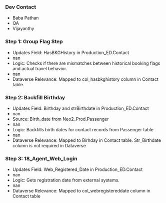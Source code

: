 ### Dev Contact
- Baba Pathan
- QA
- Vijayanthy
### Step 1: Group Flag Step
- Updates Field: HasBKGHistory in Production_ED.Contact
- nan
- Logic: Checks if there are mismatches between historical booking flags and actual travel behavior.
- nan
- Dataverse Relevance:  Mapped to col_hasbkghistory column in Contact table.
### Step 2: Backfill Birthday
- Updates Field: Birthday and strBirthdate in Production_ED.Contact
- nan
- Source: Birth_date from Neo2_Prod.Passenger
- nan
- Logic: Backfills birth dates for contact records from Passenger table
- nan
- Dataverse Relevance:  Mapped to Birhday in Contact table. Str_Birthdate column is not required in Dataverse
### Step 3: 18_Agent_Web_Login
- Updates Field: Web_Registered_Date in Production_ED.Contact
- nan
- Logic: Gets registration date from external systems.
- nan
- Dataverse Relevance: Mapped to col_webregistereddate column in Contact table